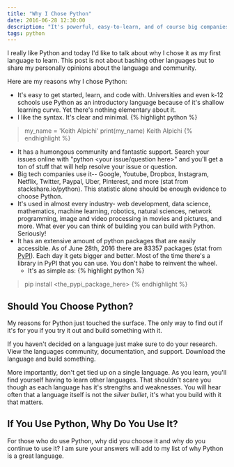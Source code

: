 ```yaml
---
title: "Why I Chose Python"
date: 2016-06-28 12:30:00
description: "It's powerful, easy-to-learn, and of course big companies use it too"
tags: python
---
```


I really like Python and today I'd like to talk about why I chose it as my first language to learn. This post is not about bashing other languages but to share my personally opinions about the language and community.

Here are my reasons why I chose Python:

- It's easy to get started, learn, and code with. Universities and even k-12 schools use Python as an introductory language because of it's shallow learning curve. Yet there's nothing elementary about it.
- I like the syntax. It's clear and minimal.
  {% highlight python %}
> my_name = 'Keith Alpichi'
> print(my_name)
> Keith Alpichi
  {% endhighlight %}
- It has a humongous community and fantastic support. Search your issues online with "python <your issue/question here>" and you'll get a ton of stuff that will help resolve your issue or question.
- Big tech companies use it-- Google, Youtube, Dropbox, Instagram, Netflix, Twitter, Paypal, Uber, Pinterest, and more (stat from stackshare.io/python). This statistic alone should be enough evidence to choose Python.
- It's used in almost every industry- web development, data science, mathematics, machine learning, robotics, natural sciences, network programming, image and video processing in movies and pictures, and more. What ever you can think of building you can build with Python. Seriously!
- It has an extensive amount of python packages that are easily accessible. As of June 28th, 2016 there are 83357 packages (stat from [PyPI](https://pypi.python.org/pypi)). Each day it gets bigger and better. Most of the time there's a library in PyPI that you can use. You don't habe to reinvent the wheel. 
  - It's as simple as:
  {% highlight python %}
> pip install <the_pypi_package_here> 
  {% endhighlight %}

## Should You Choose Python?

My reasons for Python just touched the surface. The only way to find out if it's for you if you try it out and build something with it.

If you haven't decided on a language just make sure to do your research.
View the languages community, documentation, and support. Download the language and build something.

More importantly, don't get tied up on a single language. As you learn, you'll find yourself having to learn other languages. That shouldn't scare you though as each language has it's strengths and weaknesses. You will hear often that a language itself is not the *silver bullet*, it's what you build with it that matters.

## If You Use Python, Why Do You Use It?

For those who do use Python, why did you choose it and why do you continue to use it? I am sure your answers will add to my list of why Python is a great language. 
